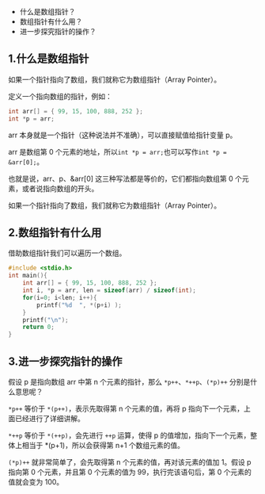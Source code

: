 
- 什么是数组指针？
- 数组指针有什么用？
- 进一步探究指针的操作？

## 1.什么是数组指针

如果一个指针指向了数组，我们就称它为数组指针（Array Pointer）。

定义一个指向数组的指针，例如：

```c
int arr[] = { 99, 15, 100, 888, 252 };
int *p = arr;
```

arr 本身就是一个指针（这种说法并不准确），可以直接赋值给指针变量 p。

arr 是数组第 0 个元素的地址，所以`int *p = arr;`也可以写作`int *p = &arr[0];`。

也就是说，arr、p、&arr[0] 这三种写法都是等价的，它们都指向数组第 0 个元素，或者说指向数组的开头。

如果一个指针指向了数组，我们就称它为数组指针（Array Pointer）。

## 2.数组指针有什么用

借助数组指针我们可以遍历一个数组。

```c
#include <stdio.h>
int main(){
    int arr[] = { 99, 15, 100, 888, 252 };
    int i, *p = arr, len = sizeof(arr) / sizeof(int);
    for(i=0; i<len; i++){
        printf("%d  ", *(p+i) );
    }
    printf("\n");
    return 0;
}
```

## 3.进一步探究指针的操作



假设 p 是指向数组 arr 中第 n 个元素的指针，那么 `*p++`、`*++p`、`(*p)++` 分别是什么意思呢？

`*p++` 等价于 `*(p++)`，表示先取得第 n 个元素的值，再将 p 指向下一个元素，上面已经进行了详细讲解。

`*++p` 等价于 `*(++p)`，会先进行 `++p` 运算，使得 p 的值增加，指向下一个元素，整体上相当于 *(p+1)，所以会获得第 n+1 个数组元素的值。

`(*p)++` 就非常简单了，会先取得第 n 个元素的值，再对该元素的值加 1。假设 p 指向第 0  个元素，并且第 0 个元素的值为 99，执行完该语句后，第 0  个元素的值就会变为 100。